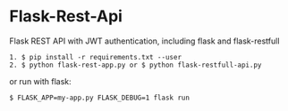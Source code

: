# Flask-Rest-Api
Flask REST API with JWT authentication, including flask and flask-restfull

    1. $ pip install -r requirements.txt --user
    2. $ python flask-rest-app.py or $ python flask-restfull-api.py

or run with flask:

    $ FLASK_APP=my-app.py FLASK_DEBUG=1 flask run
